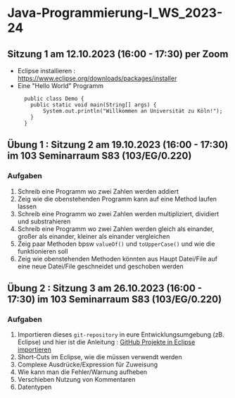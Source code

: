 # Java-Programmierung-I_WS_2023-24

## Sitzung 1 am 12.10.2023 (16:00 - 17:30) per Zoom
- Eclipse installieren : https://www.eclipse.org/downloads/packages/installer
- Eine "Hello World" Programm
  ```
    public class Demo {
      public static void main(String[] args) {
          System.out.println("Willkommen an Universität zu Köln!");
      }
    }
  ```

## Übung 1 : Sitzung 2 am 19.10.2023 (16:00 - 17:30) im 103 Seminarraum S83 (103/EG/0.220)
### Aufgaben
1. Schreib eine Programm wo zwei Zahlen werden addiert
2. Zeig wie die obenstehenden Programm kann auf eine Method laufen lassen
3. Schreib eine Programm wo zwei Zahlen werden multipliziert, dividiert und substrahieren
4. Schreib eine Programm wo zwei Zahlen werden gleich als einander, großer als einander, kleiner als einander vergleichen
5. Zeig paar Methoden bpsw `valueOf()` und `toUpperCase()` und wie die funktionieren soll
6. Zeig wie obenstehenden Methoden könnten aus Haupt Datei/File auf eine neue Datei/File geschneidet und geschoben werden


## Übung 2 : Sitzung 3 am 26.10.2023 (16:00 - 17:30) im 103 Seminarraum S83 (103/EG/0.220)
### Aufgaben
1. Importieren dieses `git-repository` in eure Entwicklungsumgebung (zB. Eclipse) und hier ist die Anleitung : [GitHub Projekte in Eclipse importieren](https://drive.google.com/file/d/1IpwHADmwViEGQ7Pf4BgybUYpz7WBoMe5/view)
2. Short-Cuts im Eclipse, wie die müssen verwendt werden
3. Complexe Ausdrücke/Expression für Zuweisung
4. Wie kann man die Fehler/Warnung aufheben
5. Verschieben Nutzung von Kommentaren
6. Datentypen

